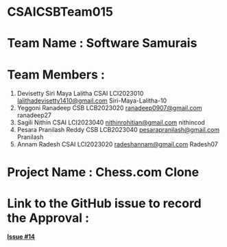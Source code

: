 # CSAICSBTeam015
# Team Name : Software Samurais
# Team Members : 
1. Devisetty Siri Maya Lalitha CSAI LCI2023010 lalithadevisetty1410@gmail.com Siri-Maya-Lalitha-10
2. Yeggoni Ranadeep CSB LCB2023020 ranadeep0907@gmail.com ranadeep27
3. Sagili Nithin CSAI LCI2023040 nithinrohitian@gmail.com nithincod
4. Pesara Pranilash Reddy CSB LCB2023040 pesarapranilash@gmail.com Pranilash
5. Annam Radesh CSAI LCI2023020 radeshannam@gmail.com Radesh07

# Project Name : Chess.com Clone

# Link to the GitHub issue to record the Approval :
 **[Issue #14](https://github.com/IIITLucknowSWEngg/Assignment/issues/14)**


